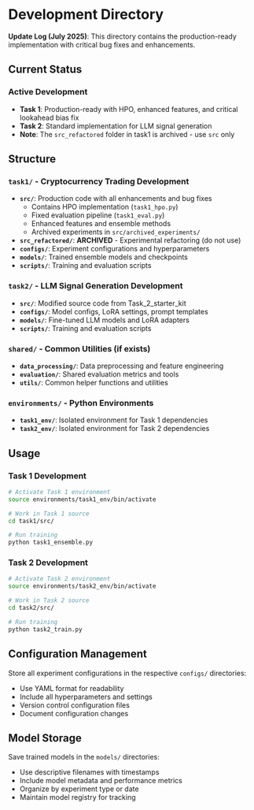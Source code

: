 # Development Directory

**Update Log (July 2025)**: This directory contains the production-ready implementation with critical bug fixes and enhancements.

## Current Status

### Active Development
- **Task 1**: Production-ready with HPO, enhanced features, and critical lookahead bias fix
- **Task 2**: Standard implementation for LLM signal generation
- **Note**: The `src_refactored` folder in task1 is archived - use `src` only

## Structure

### `task1/` - Cryptocurrency Trading Development
- **`src/`**: Production code with all enhancements and bug fixes
  - Contains HPO implementation (`task1_hpo.py`)
  - Fixed evaluation pipeline (`task1_eval.py`)
  - Enhanced features and ensemble methods
  - Archived experiments in `src/archived_experiments/`
- **`src_refactored/`**: **ARCHIVED** - Experimental refactoring (do not use)
- **`configs/`**: Experiment configurations and hyperparameters
- **`models/`**: Trained ensemble models and checkpoints
- **`scripts/`**: Training and evaluation scripts

### `task2/` - LLM Signal Generation Development  
- **`src/`**: Modified source code from Task_2_starter_kit
- **`configs/`**: Model configs, LoRA settings, prompt templates
- **`models/`**: Fine-tuned LLM models and LoRA adapters
- **`scripts/`**: Training and evaluation scripts

### `shared/` - Common Utilities (if exists)
- **`data_processing/`**: Data preprocessing and feature engineering
- **`evaluation/`**: Shared evaluation metrics and tools
- **`utils/`**: Common helper functions and utilities

### `environments/` - Python Environments
- **`task1_env/`**: Isolated environment for Task 1 dependencies
- **`task2_env/`**: Isolated environment for Task 2 dependencies

## Usage

### Task 1 Development
```bash
# Activate Task 1 environment
source environments/task1_env/bin/activate

# Work in Task 1 source
cd task1/src/

# Run training
python task1_ensemble.py
```

### Task 2 Development
```bash
# Activate Task 2 environment  
source environments/task2_env/bin/activate

# Work in Task 2 source
cd task2/src/

# Run training
python task2_train.py
```

## Configuration Management

Store all experiment configurations in the respective `configs/` directories:
- Use YAML format for readability
- Include all hyperparameters and settings
- Version control configuration files
- Document configuration changes

## Model Storage

Save trained models in the `models/` directories:
- Use descriptive filenames with timestamps
- Include model metadata and performance metrics
- Organize by experiment type or date
- Maintain model registry for tracking
